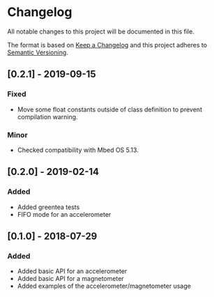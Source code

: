 # Changelog
All notable changes to this project will be documented in this file.

The format is based on [Keep a Changelog](https://keepachangelog.com/en/1.0.0/)
and this project adheres to [Semantic Versioning](https://semver.org/spec/v2.0.0.html).

## [0.2.1] - 2019-09-15
### Fixed

- Move some float constants outside of class definition to prevent compilation warning.

### Minor

- Checked compatibility with Mbed OS 5.13.

## [0.2.0] - 2019-02-14
### Added

- Added greentea tests
- FIFO mode for an accelerometer

## [0.1.0] - 2018-07-29
### Added

- Added basic API for an accelerometer
- Added basic API for a magnetometer
- Added examples of the accelerometer/magnetometer usage
